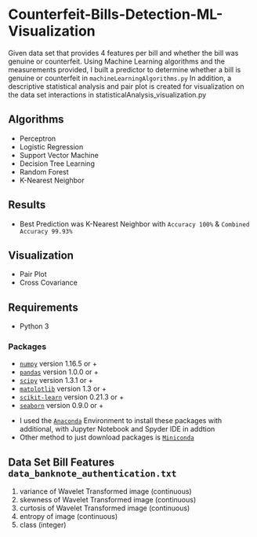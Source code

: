 # Counterfeit-Bills-Detection-ML-Visualization

Given data set that provides 4 features per bill and whether the bill was genuine or counterfeit.  Using Machine Learning algorithms and the measurements provided, I built a predictor to determine whether a bill is genuine or counterfeit in `machineLearningAlgorithms.py`  In addition, a descriptive statistical analysis and pair plot is created for visualization on the data set interactions in statisticalAnalysis_visualization.py

## Algorithms
- Perceptron
- Logistic Regression
- Support Vector Machine
- Decision Tree Learning
- Random Forest
- K-Nearest Neighbor 

## Results
* Best Prediction was K-Nearest Neighbor with  `Accuracy 100%` & `Combined Accuracy 99.93%`

## Visualization
- Pair Plot
- Cross Covariance 

## Requirements
- Python 3 
### Packages
- [`numpy`](http://www.numpy.org/) version 1.16.5 or +  
- [`pandas`](https://pandas.pydata.org/) version 1.0.0 or +  
- [`scipy`](http://www.scipy.org/) version 1.3.1 or +
- [`matplotlib`](http://matplotlib.org/) version 1.3 or +
- [`scikit-learn`](http://scikit-learn.or) version 0.21.3 or +
- [`seaborn`](https://seaborn.pydata.org/) version 0.9.0 or +
* I used the [`Anaconda`](https://www.anaconda.com/products/individual) Environment to install these packages with additional, with Jupyter Notebook and Spyder IDE in addtion
* Other method to just download packages is [`Miniconda`](https://docs.conda.io/en/latest/miniconda.html)

## Data Set Bill Features `data_banknote_authentication.txt`
1. variance of Wavelet Transformed image (continuous)
2. skewness of Wavelet Transformed image (continuous)
3. curtosis of Wavelet Transformed image (continuous)
4. entropy of image (continuous)
5. class (integer)

